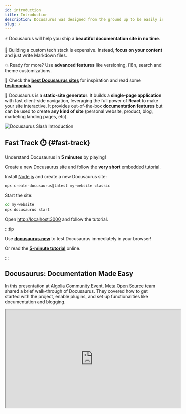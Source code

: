 ```yaml
---
id: introduction
title: Introduction
description: Docusaurus was designed from the ground up to be easily installed and used to get your website up and running quickly.
slug: /
---
```


⚡️ Docusaurus will help you ship a **beautiful documentation site in no time**.

💸 Building a custom tech stack is expensive. Instead, **focus on your content** and just write Markdown files.

💥 Ready for more? Use **advanced features** like versioning, i18n, search and theme customizations.

💅 Check the **[best Docusaurus sites](/showcase?tags=favorite)** for inspiration and read some **[testimonials](https://twitter.com/sebastienlorber/timelines/1392048416872706049)**.

🧐 Docusaurus is a **static-site generator**. It builds a **single-page application** with fast client-side navigation, leveraging the full power of **React** to make your site interactive. It provides out-of-the-box **documentation features** but can be used to create **any kind of site** (personal website, product, blog, marketing landing pages, etc).

![Docusaurus Slash Introduction](/img/slash-introducing.svg)

## Fast Track ⏱️ {#fast-track}

Understand Docusaurus in **5 minutes** by playing!

Create a new Docusaurus site and follow the **very short** embedded tutorial.

Install [Node.js](https://nodejs.org/en/download/) and create a new Docusaurus site:

```bash
npx create-docusaurus@latest my-website classic
```

Start the site:

```bash
cd my-website
npx docusaurus start
```

Open [http://localhost:3000](http://localhost:3000) and follow the tutorial.

:::tip

Use **[docusaurus.new](https://docusaurus.new)** to test Docusaurus immediately in your browser!

Or read the **[5-minute tutorial](https://tutorial.docusaurus.io)** online.

:::

## Docusaurus: Documentation Made Easy

In this presentation at [Algolia Community Event](https://www.algolia.com/), [Meta Open Source team](https://opensource.facebook.com/) shared a brief walk-through of Docusaurus. They covered how to get started with the project, enable plugins, and set up functionalities like documentation and blogging.

<div className="video-container">
  <iframe
    width="560"
    height="315"
    src="https://www.youtube.com/embed/Yhyx7otSksg"
    title="Docusaurus: Documentation Made Easy"
    allow="accelerometer; autoplay; clipboard-write; encrypted-media; gyroscope; picture-in-picture"
    allowFullScreen
  />
</div>

## Disclaimer {#disclaimer}

Docusaurus v2 is **beta** but already quite stable and widely used.

We highly encourage you to **use Docusaurus v2 over Docusaurus v1**, as Docusaurus v1 will be deprecated soon.

A [lot of users](/showcase) are already using Docusaurus v2 ([trends](https://www.npmtrends.com/docusaurus-vs-@docusaurus/core)).

**Use Docusaurus v2 if:**

- :white_check_mark: You want a modern Jamstack documentation site
- :white_check_mark: You want a single-page application (SPA) with client-side routing
- :white_check_mark: You want the full power of React and MDX
- :white_check_mark: You do not need support for IE11

**Use [Docusaurus v1](https://v1.docusaurus.io/) if:**

- :x: You don't want a single-page application (SPA)
- :x: You need support for IE11

## Features {#features}

Docusaurus is built with high attention to the developer and contributor experience.

- ⚛️ **Built with 💚 and React**:
  - Extend and customize with React
  - Gain full control of your site's browsing experience by providing your own React components
- **Pluggable**:
  - Bootstrap your site with a basic template, then use advanced features and plugins
  - Open source your plugins to share with the community
- ✂️ **Developer experience**:
  - Start writing your docs right now
  - Universal configuration entry point to make it more maintainable by contributors
  - Hot reloading with lightning-fast incremental build on changes
  - Route-based code and data splitting
  - Publish to GitHub Pages, Netlify, Vercel, and other deployment services with ease

Our shared goal—to help your users quickly find what they need and understand your products better. We share our best practices to help you build your docs site right and well.

- 🎯 **SEO friendly**:
  - HTML files are statically generated for every possible path.
  - Page-specific SEO to help your users land on your official docs directly relating their problems at hand.
- 📝 **Powered by MDX**:
  - Write interactive components via JSX and React embedded in markdown.
  - Share your code in live editors to get your users to love your products on the spot.
- 🔍 **Search**: Your full site is searchable.
- 💾 **Document Versioning**: Helps you keep documentation in sync with project releases.
- 🌍 **Internationalization (i18n)**: Translate your site in multiple locales.

Docusaurus 2 is born to be compassionately accessible to all your users, and lightning-fast.

- ⚡️ **Lightning-fast**. Docusaurus 2 follows the [PRPL Pattern](https://developers.google.com/web/fundamentals/performance/prpl-pattern/) that makes sure your content loads blazing fast.
- 🦖 **Accessible**. Attention to accessibility, making your site equally accessible to all users.

## Design principles {#design-principles}

- **Little to learn**. Docusaurus should be easy to learn and use as the API is quite small. Most things will still be achievable by users, even if it takes them more code and more time to write. Not having abstractions is better than having the wrong abstractions, and we don't want users to have to hack around the wrong abstractions. Mandatory talk—[Minimal API Surface Area](https://www.youtube.com/watch?v=4anAwXYqLG8).
- **Intuitive**. Users will not feel overwhelmed when looking at the project directory of a Docusaurus project or adding new features. It should look intuitive and easy to build on top of, using approaches they are familiar with.
- **Layered architecture**. The separations of concerns between each layer of our stack (content/theming/styling) should be clear—well-abstracted and modular.
- **Sensible defaults**. Common and popular performance optimizations and configurations will be done for users but they are given the option to override them.
- **No vendor lock-in**. Users are not required to use the default plugins or CSS, although they are highly encouraged to. Certain core infrastructures like React Loadable and React Router cannot be swapped because we do default performance optimization on them, but not higher-level ones. Choice of Markdown engines, CSS frameworks, CSS methodology, and other architectures will be entirely up to users.

We believe that, as developers, knowing how a library works helps us become better at using it. Hence we're dedicating effort to explaining the architecture and various components of Docusaurus with the hope that users reading it will gain a deeper understanding of the tool and be even more proficient in using it.

<!--

Explain the principles that guide the development of Docusaurus.

References
---
- https://www.gatsbyjs.org/docs/behind-the-scenes/
- https://reactjs.org/docs/design-principles.html
- https://v1.vuepress.vuejs.org/miscellaneous/design-concepts.html

-->

## Comparison with other tools {#comparison-with-other-tools}

Across all static site generators, Docusaurus has a unique focus on documentation sites and has many out-of-the-box features.

We've also studied other main static site generators and would like to share our insights on the comparison, hopefully helping you navigate through the prismatic choices out there.

### Gatsby {#gatsby}

[Gatsby](https://www.gatsbyjs.com/) is packed with a lot of features, has a rich ecosystem of plugins, and is capable of doing everything that Docusaurus does. Naturally, that comes at a cost of a higher learning curve. Gatsby does many things well and is suitable for building many types of websites. On the other hand, Docusaurus tries to do one thing super well - be the best tool for writing and publishing content.

GraphQL is also pretty core to Gatsby, although you don't necessarily need GraphQL to build a Gatsby site. In most cases when building static websites, you won't need the flexibility that GraphQL provides.

Many aspects of Docusaurus 2 were inspired by the best things about Gatsby and it's a great alternative.

[Docz](https://github.com/pedronauck/docz) is a Gatsby theme to build documentation websites. It is currently less featured than Docusaurus.

### Next.js {#nextjs}

[Next.js](https://nextjs.org/) is another very popular hybrid React framework. It can help you build a good documentation website, but it is not opinionated toward the documentation use-case, and it will require a lot more work to implement what Docusaurus provides out-of-the-box.

[Nextra](https://github.com/shuding/nextra) is an opinionated static site generator built on top of Next.js. It is currently less featured than Docusaurus.

### VuePress {#vuepress}

[VuePress](https://vuepress.vuejs.org/) has many similarities with Docusaurus - both focus heavily on content-centric website and provides tailored documentation features out of the box. However, VuePress is powered by Vue, while Docusaurus is powered by React. If you want a Vue-based solution, VuePress would be a decent choice.

### MkDocs {#mkdocs}

[MkDocs](https://www.mkdocs.org/) is a popular Python static site generator with value propositions similar to Docusaurus.

It is a good option if you don't need a single-page application and don't plan to leverage React.

[Material for MkDocs](https://squidfunk.github.io/mkdocs-material/) is a beautiful theme.

### Docsify {#docsify}

[Docsify](https://docsify.js.org/) makes it easy to create a documentation website, but is not a static-site generator and is not SEO friendly.

### GitBook {#gitbook}

[GitBook](https://www.gitbook.com/) has a very clean design and has been used by many open source projects. With its focus shifting towards a commercial product rather than an open-source tool, many of its requirements no longer fit the needs of open source projects' documentation sites. As a result, many have turned to other products. You may read about Redux's switch to Docusaurus [here](https://github.com/reduxjs/redux/issues/3161).

Currently, GitBook is only free for open-source and non-profit teams. Docusaurus is free for everyone.

### Jekyll {#jekyll}

[Jekyll](https://github.com/jekyll/jekyll) is one of the most mature static site generators around and has been a great tool to use — in fact, before Docusaurus, most of Facebook's Open Source websites are/were built on Jekyll! It is extremely simple to get started. We want to bring a similar developer experience as building a static site with Jekyll.

In comparison with statically generated HTML and interactivity added using `<script />` tags, Docusaurus sites are React apps. Using modern JavaScript ecosystem tooling, we hope to set new standards on doc sites' performance, asset building pipeline and optimizations, and ease to set up.

## Staying informed {#staying-informed}

- [GitHub](https://github.com/facebook/docusaurus)
- [Twitter](https://twitter.com/docusaurus)
- [Blog](/blog)
- [Discord](https://discord.gg/docusaurus)

## Something missing? {#something-missing}

If you find issues with the documentation or have suggestions on how to improve the documentation or the project in general, please [file an issue](https://github.com/facebook/docusaurus) for us, or send a tweet mentioning the [@docusaurus](https://twitter.com/docusaurus) Twitter account.

For new feature requests, you can create a post on our [feature requests board (Canny)](/feature-requests), which is a handy tool for road-mapping and allows for sorting by upvotes, which gives the core team a better indicator of what features are in high demand, as compared to GitHub issues which are harder to triage. Refrain from making a Pull Request for new features (especially large ones) as someone might already be working on it or will be part of our roadmap. Talk to us first!
